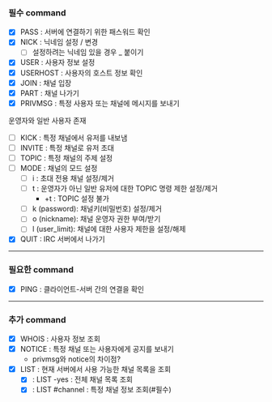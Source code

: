 ### 필수 command

- [X] PASS : 서버에 연결하기 위한 패스워드 확인
- [X] NICK : 닉네임 설정 / 변경
  - [ ] 설정하려는 닉네임 있을 경우 _ 붙이기
- [X] USER : 사용자 정보 설정
- [X] USERHOST : 사용자의 호스트 정보 확인
- [X] JOIN : 채널 입장
- [X] PART : 채널 나가기
- [X] PRIVMSG : 특정 사용자 또는 채널에 메시지를 보내기

운영자와 일반 사용자 존재
- [ ] KICK : 특정 채널에서 유저를 내보냄
- [ ] INVITE : 특정 채널로 유저 초대
- [ ] TOPIC : 특정 채널의 주제 설정
- [ ] MODE : 채널의 모드 설정
    - [ ] i : 초대 전용 채널 설정/제거
    - [ ] t : 운영자가 아닌 일반 유저에 대한 TOPIC 명령 제한 설정/제거
      - +t : TOPIC 설정 불가
    - [ ] k (password): 채널키(비밀번호) 설정/제거
    - [ ] o (nickname): 채널 운영자 권한 부여/받기
    - [ ] l (user_limit): 채널에 대한 사용자 제한을 설정/해제
- [X] QUIT : IRC 서버에서 나가기

--------------------------------------------
### 필요한 command
- [X] PING : 클라이언트-서버 간의 연결을 확인

--------------------------------------------
### 추가 command
- [X] WHOIS : 사용자 정보 조회
- [X] NOTICE : 특정 채널 또는 사용자에게 공지를 보내기
    - privmsg와 notice의 차이점?
- [X] LIST : 현재 서버에서 사용 가능한 채널 목록을 조회
    - [X] : LIST -yes : 전체 채널 목록 조회
    - [X] : LIST #channel : 특정 채널 정보 조회(#필수)